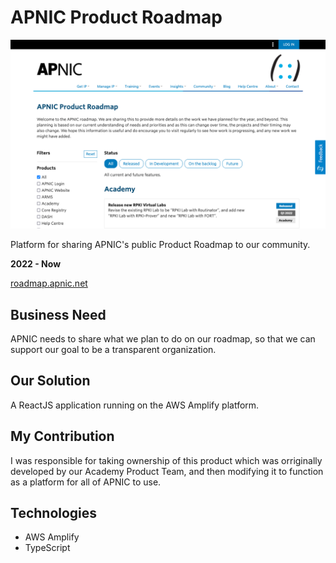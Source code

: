 # APNIC Product Roadmap

![screenshot](APNIC_Product_Roadmap.png)

Platform for sharing APNIC's public Product Roadmap to our community.

**2022 - Now**

[roadmap.apnic.net](https://roadmap.apnic.net/)

## Business Need

APNIC needs to share what we plan to do on our roadmap, so that we can support our goal to be a transparent organization.

## Our Solution

A ReactJS application running on the AWS Amplify platform.

## My Contribution

I was responsible for taking ownership of this product which was orriginally developed by our Academy Product Team, and then modifying it to function as a platform for all of APNIC to use.

## Technologies

-   AWS Amplify
-   TypeScript
